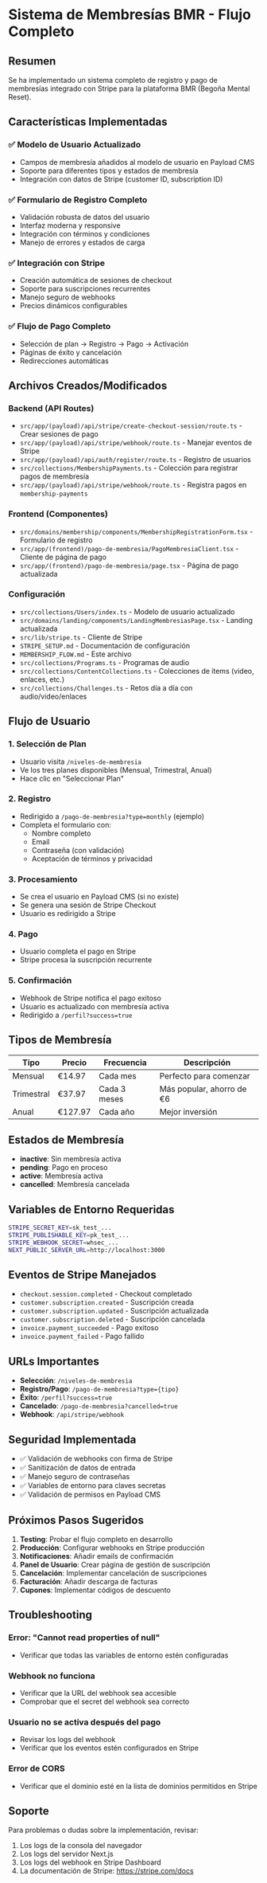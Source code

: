 # Sistema de Membresías BMR - Flujo Completo

## Resumen

Se ha implementado un sistema completo de registro y pago de membresías integrado con Stripe para la plataforma BMR (Begoña Mental Reset).

## Características Implementadas

### ✅ Modelo de Usuario Actualizado
- Campos de membresía añadidos al modelo de usuario en Payload CMS
- Soporte para diferentes tipos y estados de membresía
- Integración con datos de Stripe (customer ID, subscription ID)

### ✅ Formulario de Registro Completo
- Validación robusta de datos del usuario
- Interfaz moderna y responsive
- Integración con términos y condiciones
- Manejo de errores y estados de carga

### ✅ Integración con Stripe
- Creación automática de sesiones de checkout
- Soporte para suscripciones recurrentes
- Manejo seguro de webhooks
- Precios dinámicos configurables

### ✅ Flujo de Pago Completo
- Selección de plan → Registro → Pago → Activación
- Páginas de éxito y cancelación
- Redirecciones automáticas

## Archivos Creados/Modificados

### Backend (API Routes)
- `src/app/(payload)/api/stripe/create-checkout-session/route.ts` - Crear sesiones de pago
- `src/app/(payload)/api/stripe/webhook/route.ts` - Manejar eventos de Stripe
- `src/app/(payload)/api/auth/register/route.ts` - Registro de usuarios
 - `src/collections/MembershipPayments.ts` - Colección para registrar pagos de membresía
 - `src/app/(payload)/api/stripe/webhook/route.ts` - Registra pagos en `membership-payments`

### Frontend (Componentes)
- `src/domains/membership/components/MembershipRegistrationForm.tsx` - Formulario de registro
- `src/app/(frontend)/pago-de-membresia/PagoMembresiaClient.tsx` - Cliente de página de pago
- `src/app/(frontend)/pago-de-membresia/page.tsx` - Página de pago actualizada

### Configuración
- `src/collections/Users/index.ts` - Modelo de usuario actualizado
- `src/domains/landing/components/LandingMembresiasPage.tsx` - Landing actualizada
- `src/lib/stripe.ts` - Cliente de Stripe
- `STRIPE_SETUP.md` - Documentación de configuración
- `MEMBERSHIP_FLOW.md` - Este archivo
 - `src/collections/Programs.ts` - Programas de audio
 - `src/collections/ContentCollections.ts` - Colecciones de ítems (video, enlaces, etc.)
 - `src/collections/Challenges.ts` - Retos día a día con audio/video/enlaces

## Flujo de Usuario

### 1. Selección de Plan
- Usuario visita `/niveles-de-membresia`
- Ve los tres planes disponibles (Mensual, Trimestral, Anual)
- Hace clic en "Seleccionar Plan"

### 2. Registro
- Redirigido a `/pago-de-membresia?type=monthly` (ejemplo)
- Completa el formulario con:
  - Nombre completo
  - Email
  - Contraseña (con validación)
  - Aceptación de términos y privacidad

### 3. Procesamiento
- Se crea el usuario en Payload CMS (si no existe)
- Se genera una sesión de Stripe Checkout
- Usuario es redirigido a Stripe

### 4. Pago
- Usuario completa el pago en Stripe
- Stripe procesa la suscripción recurrente

### 5. Confirmación
- Webhook de Stripe notifica el pago exitoso
- Usuario es actualizado con membresía activa
- Redirigido a `/perfil?success=true`

## Tipos de Membresía

| Tipo | Precio | Frecuencia | Descripción |
|------|--------|------------|-------------|
| Mensual | €14.97 | Cada mes | Perfecto para comenzar |
| Trimestral | €37.97 | Cada 3 meses | Más popular, ahorro de €6 |
| Anual | €127.97 | Cada año | Mejor inversión |

## Estados de Membresía

- **inactive**: Sin membresía activa
- **pending**: Pago en proceso
- **active**: Membresía activa
- **cancelled**: Membresía cancelada

## Variables de Entorno Requeridas

```bash
STRIPE_SECRET_KEY=sk_test_...
STRIPE_PUBLISHABLE_KEY=pk_test_...
STRIPE_WEBHOOK_SECRET=whsec_...
NEXT_PUBLIC_SERVER_URL=http://localhost:3000
```

## Eventos de Stripe Manejados

- `checkout.session.completed` - Checkout completado
- `customer.subscription.created` - Suscripción creada
- `customer.subscription.updated` - Suscripción actualizada
- `customer.subscription.deleted` - Suscripción cancelada
- `invoice.payment_succeeded` - Pago exitoso
- `invoice.payment_failed` - Pago fallido

## URLs Importantes

- **Selección**: `/niveles-de-membresia`
- **Registro/Pago**: `/pago-de-membresia?type={tipo}`
- **Éxito**: `/perfil?success=true`
- **Cancelado**: `/pago-de-membresia?cancelled=true`
- **Webhook**: `/api/stripe/webhook`

## Seguridad Implementada

- ✅ Validación de webhooks con firma de Stripe
- ✅ Sanitización de datos de entrada
- ✅ Manejo seguro de contraseñas
- ✅ Variables de entorno para claves secretas
- ✅ Validación de permisos en Payload CMS

## Próximos Pasos Sugeridos

1. **Testing**: Probar el flujo completo en desarrollo
2. **Producción**: Configurar webhooks en Stripe producción
3. **Notificaciones**: Añadir emails de confirmación
4. **Panel de Usuario**: Crear página de gestión de suscripción
5. **Cancelación**: Implementar cancelación de suscripciones
6. **Facturación**: Añadir descarga de facturas
7. **Cupones**: Implementar códigos de descuento

## Troubleshooting

### Error: "Cannot read properties of null"
- Verificar que todas las variables de entorno estén configuradas

### Webhook no funciona
- Verificar que la URL del webhook sea accesible
- Comprobar que el secret del webhook sea correcto

### Usuario no se activa después del pago
- Revisar los logs del webhook
- Verificar que los eventos estén configurados en Stripe

### Error de CORS
- Verificar que el dominio esté en la lista de dominios permitidos en Stripe

## Soporte

Para problemas o dudas sobre la implementación, revisar:
1. Los logs de la consola del navegador
2. Los logs del servidor Next.js
3. Los logs del webhook en Stripe Dashboard
4. La documentación de Stripe: https://stripe.com/docs